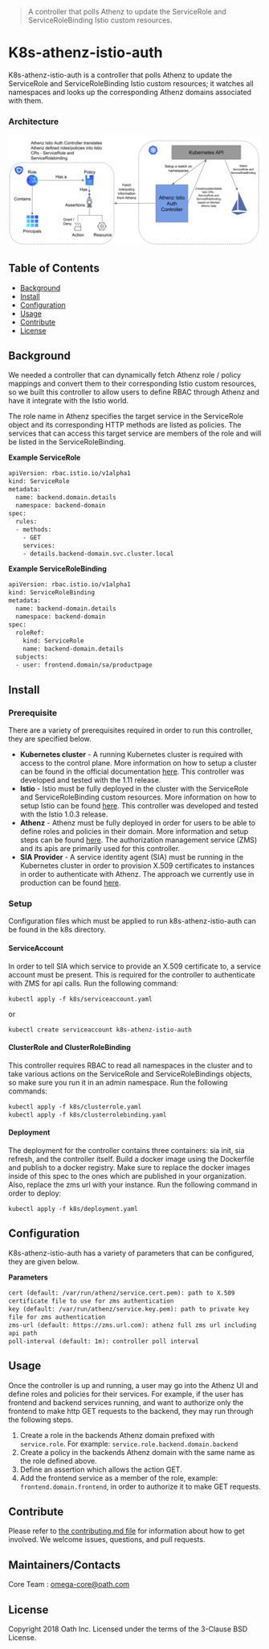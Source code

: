 > A controller that polls Athenz to update the ServiceRole and ServiceRoleBinding Istio custom resources.

# K8s-athenz-istio-auth
K8s-athenz-istio-auth is a controller that polls Athenz to update the ServiceRole and ServiceRoleBinding Istio custom 
resources; it watches all namespaces and looks up the corresponding Athenz domains associated with them. 

### Architecture
![Screenshot](images/architecture.png)

## Table of Contents

- [Background](#background)
- [Install](#install)
- [Configuration](#configuration)
- [Usage](#usage)
- [Contribute](#contribute)
- [License](#license)

## Background
We needed a controller that can dynamically fetch Athenz role / policy mappings and convert them to their corresponding 
Istio custom resources, so we built this controller to allow users to define RBAC through Athenz and have it integrate 
with the Istio world.

The role name in Athenz specifies the target service in the ServiceRole object and its corresponding HTTP methods are 
listed as policies. The services that can access this target service are members of the role and will be listed in the 
ServiceRoleBinding.

**Example ServiceRole**
```
apiVersion: rbac.istio.io/v1alpha1
kind: ServiceRole
metadata:
  name: backend.domain.details
  namespace: backend-domain
spec:
  rules:
  - methods:
    - GET
    services:
    - details.backend-domain.svc.cluster.local
```

**Example ServiceRoleBinding**
```
apiVersion: rbac.istio.io/v1alpha1
kind: ServiceRoleBinding
metadata:
  name: backend-domain.details
  namespace: backend-domain
spec:
  roleRef:
    kind: ServiceRole
    name: backend-domain.details
  subjects:
  - user: frontend.domain/sa/productpage
```

## Install

### Prerequisite
There are a variety of prerequisites required in order to run this controller, they are specified below.
- **Kubernetes cluster** - A running Kubernetes cluster is required with access to the control plane. More
information on how to setup a cluster can be found in the official documentation
[here](https://kubernetes.io/docs/setup/). This controller was developed and tested with the 1.11 release.
- **Istio** - Istio must be fully deployed in the cluster with the ServiceRole and ServiceRoleBinding custom
resources. More information on how to setup Istio can be found [here](https://istio.io/docs/setup/kubernetes/). This
controller was developed and tested with the Istio 1.0.3 release.
- **Athenz** - Athenz must be fully deployed in order for users to be able to define roles and policies in
their domain. More information and setup steps can be found [here](http://www.athenz.io/). The authorization
management service (ZMS) and its apis are primarily used for this controller.
- **SIA Provider** - A service identity agent (SIA) must be running in the Kubernetes cluster in order to provision
X.509 certificates to instances in order to authenticate with Athenz. The approach we currently use in production
can be found [here](https://github.com/yahoo/k8s-athenz-identity).

### Setup
Configuration files which must be applied to run k8s-athenz-istio-auth can be found in the k8s directory.

#### ServiceAccount
In order to tell SIA which service to provide an X.509 certificate to, a service account must be present. This is required
for the controller to authenticate with ZMS for api calls. Run the following command:
```
kubectl apply -f k8s/serviceaccount.yaml
```
or
```
kubectl create serviceaccount k8s-athenz-istio-auth
```

#### ClusterRole and ClusterRoleBinding
This controller requires RBAC to read all namespaces in the cluster and to take various actions on the ServiceRole and
ServiceRoleBindings objects, so make sure you run it in an admin namespace. Run the following commands:
```
kubectl apply -f k8s/clusterrole.yaml
kubectl apply -f k8s/clusterrolebinding.yaml
```

#### Deployment
The deployment for the controller contains three containers: sia init, sia refresh, and the controller itself. Build
a docker image using the Dockerfile and publish to a docker registry. Make sure to replace the docker images inside of
this spec to the ones which are published in your organization. Also, replace the zms url with your instance. Run the 
following command in order to deploy:
```
kubectl apply -f k8s/deployment.yaml
```

## Configuration
K8s-athenz-istio-auth has a variety of parameters that can be configured, they are given below.

**Parameters**
```
cert (default: /var/run/athenz/service.cert.pem): path to X.509 certificate file to use for zms authentication
key (default: /var/run/athenz/service.key.pem): path to private key file for zms authentication
zms-url (default: https://zms.url.com): athenz full zms url including api path
poll-interval (default: 1m): controller poll interval
```
## Usage
Once the controller is up and running, a user may go into the Athenz UI and define roles and policies for their
services. For example, if the user has frontend and backend services running, and want to authorize only the frontend
to make http GET requests to the backend, they may run through the following steps.
1. Create a role in the backends Athenz domain prefixed with `service.role`. For example: 
`service.role.backend.domain.backend`
2. Create a policy in the backends Athenz domain with the same name as the role defined above.
3. Define an assertion which allows the action GET.
4. Add the frontend service as a member of the role, example: `frontend.domain.frontend`, in order to authorize it to 
make GET requests.

## Contribute

Please refer to [the contributing.md file](Contributing.md) for information about how to get involved. We welcome issues, questions, and pull requests.

## Maintainers/Contacts
Core Team : omega-core@oath.com

## License
Copyright 2018 Oath Inc. Licensed under the terms of the 3-Clause BSD License.

